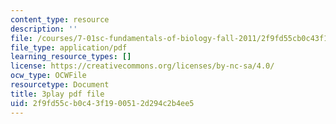 ```yaml
---
content_type: resource
description: ''
file: /courses/7-01sc-fundamentals-of-biology-fall-2011/2f9fd55cb0c43f1900512d294c2b4ee5_uDXH6Uu0ghc.pdf
file_type: application/pdf
learning_resource_types: []
license: https://creativecommons.org/licenses/by-nc-sa/4.0/
ocw_type: OCWFile
resourcetype: Document
title: 3play pdf file
uid: 2f9fd55c-b0c4-3f19-0051-2d294c2b4ee5
---
```

